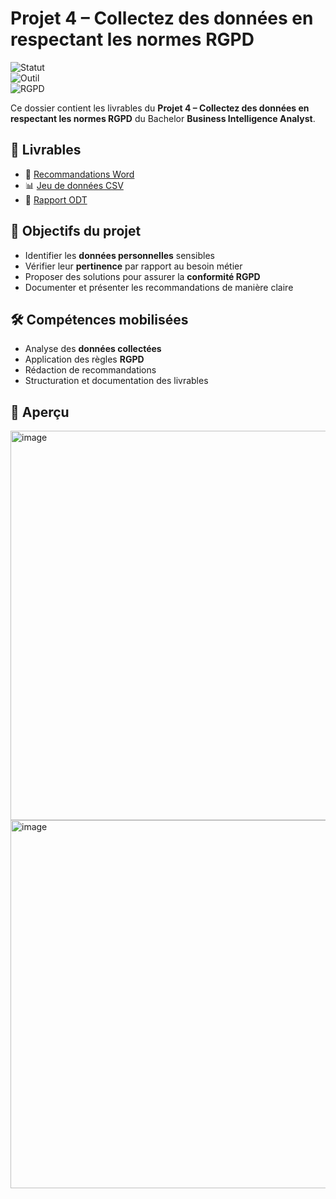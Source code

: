 # Projet 4 – Collectez des données en respectant les normes RGPD

![Statut](https://img.shields.io/badge/Projet-Terminé-brightgreen)  
![Outil](https://img.shields.io/badge/Outil-SQL-blue)  
![RGPD](https://img.shields.io/badge/Conformité-RGPD-purple)

Ce dossier contient les livrables du **Projet 4 – Collectez des données en respectant les normes RGPD** du Bachelor **Business Intelligence Analyst**.

## 📑 Livrables
- 📄 [Recommandations Word](Deluy_Leslie_1_recommandations_042025.docx)
- 📊 [Jeu de données CSV](Deluy_Leslie_2_données_042025.csv)
- 📄 [Rapport ODT](Deluy_Leslie_3_rapport_042025.odt)

## 🎯 Objectifs du projet
- Identifier les **données personnelles** sensibles
- Vérifier leur **pertinence** par rapport au besoin métier
- Proposer des solutions pour assurer la **conformité RGPD**
- Documenter et présenter les recommandations de manière claire

## 🛠 Compétences mobilisées
- Analyse des **données collectées**
- Application des règles **RGPD**
- Rédaction de recommandations
- Structuration et documentation des livrables

## 👀 Aperçu
<img width="964" height="623" alt="image" src="https://github.com/user-attachments/assets/dfacd87c-f8d8-4bba-9fe6-f68ef7c35a1a" />  <img width="839" height="589" alt="image" src="https://github.com/user-attachments/assets/664bea4e-51ab-45d3-99d8-44491ce9ec58" />


